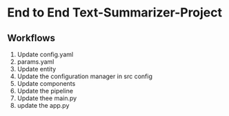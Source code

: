 # End to End Text-Summarizer-Project

## Workflows

1. Update config.yaml
2. params.yaml
3. Update entity
4. Update the configuration manager in src config
5. Update components
6. Update the pipeline
7. Update thee main.py
8. update the app.py